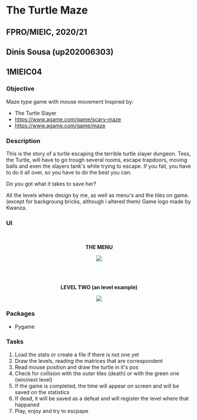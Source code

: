 # The Turtle Maze
## FPRO/MIEIC, 2020/21
## Dinis Sousa (up202006303)
## 1MIEIC04

### Objective
Maze type game with mouse movement
Inspired by: <br>
- The Turtle Slayer <br>
- https://www.agame.com/game/scary-maze <br>
- https://www.agame.com/game/maze


### Description

This is the story of a turtle escaping the terrible turtle slayer dungeon.
Tess, the Turtle, will have to go trough several rooms, escape trapdoors, moving balls and even the slayers tank's while trying to escape.
If you fail, you have to do it all over, so you have to do the best you can.

Do you got what it takes to save her?

All the levels where design by me, as well as menu's and the tiles on game. (except for backgroung bricks, although i altered them)
Game logo made by Kwanza.


### UI

<br>


<p align="center">
  <b> THE MENU </b> 
</p>
  

<p align="center">
  <img src="https://user-images.githubusercontent.com/70693990/105606020-c8c49e00-5d8e-11eb-83a1-447ea4727b30.PNG">
</p>

<br><br>

<p align="center">
  <b> LEVEL TWO (an level example) </b> 
</p>

<p align="center">
  <img src="https://user-images.githubusercontent.com/70693990/105606250-23aac500-5d90-11eb-9799-5fcab36c7baf.PNG">
</p>

### Packages

- Pygame

### Tasks
1. Load the stats or create a file if there is not one yet
2. Draw the levels, reading the matrices that are correspondent
3. Read mouse position and draw the turtle in it's pos
3. Check for collision with the outer tiles (death) or with the green one (win/next level)
4. If the game is completed, the time will appear on screen and will be saved on the statistics
4. If dead, it will be saved as a defeat and will register the level where that happaned
5. Play, enjoy and try to escpape
